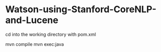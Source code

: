 # Watson-using-Stanford-CoreNLP-and-Lucene

cd into the working directory with pom.xml

mvn compile
mvn exec:java

